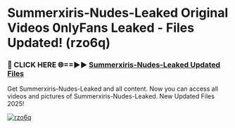 # Summerxiris-Nudes-Leaked Original Videos 0nlyFans Leaked - Files Updated! (rzo6q)

<h3>🔴 CLICK HERE 🌐==►► <a href="https://tinyurl.com/4mcuefdz" rel="nofollow">Summerxiris-Nudes-Leaked Updated Files</a></h3>

Get Summerxiris-Nudes-Leaked and all content. Now you can access all videos and pictures of Summerxiris-Nudes-Leaked. New Updated Files 2025!

[![rzo6q](https://i.imgur.com/StAQSOY.gif)](https://tinyurl.com/4mcuefdz)
